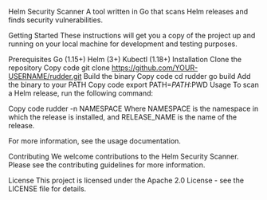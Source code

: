 Helm Security Scanner
A tool written in Go that scans Helm releases and finds security vulnerabilities.

Getting Started
These instructions will get you a copy of the project up and running on your local machine for development and testing purposes.

Prerequisites
Go (1.15+)
Helm (3+)
Kubectl (1.18+)
Installation
Clone the repository
Copy code
git clone https://github.com/YOUR-USERNAME/rudder.git
Build the binary
Copy code
cd rudder
go build
Add the binary to your PATH
Copy code
export PATH=$PATH:$PWD
Usage
To scan a Helm release, run the following command:

Copy code
rudder -n NAMESPACE
Where NAMESPACE is the namespace in which the release is installed, and RELEASE_NAME is the name of the release.

For more information, see the usage documentation.

Contributing
We welcome contributions to the Helm Security Scanner. Please see the contributing guidelines for more information.

License
This project is licensed under the Apache 2.0 License - see the LICENSE file for details.
